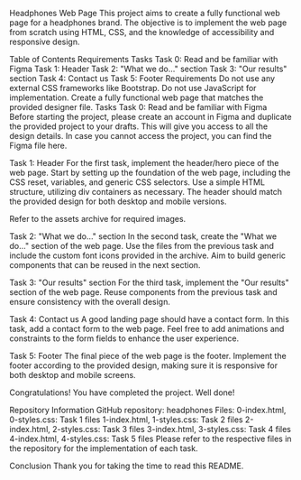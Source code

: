 Headphones Web Page
This project aims to create a fully functional web page for a headphones brand. The objective is to implement the web page from scratch using HTML, CSS, and the knowledge of accessibility and responsive design.

Table of Contents
Requirements
Tasks
Task 0: Read and be familiar with Figma
Task 1: Header
Task 2: "What we do..." section
Task 3: "Our results" section
Task 4: Contact us
Task 5: Footer
Requirements
Do not use any external CSS frameworks like Bootstrap.
Do not use JavaScript for implementation.
Create a fully functional web page that matches the provided designer file.
Tasks
Task 0: Read and be familiar with Figma
Before starting the project, please create an account in Figma and duplicate the provided project to your drafts. This will give you access to all the design details. In case you cannot access the project, you can find the Figma file here.

Task 1: Header
For the first task, implement the header/hero piece of the web page. Start by setting up the foundation of the web page, including the CSS reset, variables, and generic CSS selectors. Use a simple HTML structure, utilizing div containers as necessary. The header should match the provided design for both desktop and mobile versions.

Refer to the assets archive for required images.

Task 2: "What we do..." section
In the second task, create the "What we do..." section of the web page. Use the files from the previous task and include the custom font icons provided in the archive. Aim to build generic components that can be reused in the next section.

Task 3: "Our results" section
For the third task, implement the "Our results" section of the web page. Reuse components from the previous task and ensure consistency with the overall design.

Task 4: Contact us
A good landing page should have a contact form. In this task, add a contact form to the web page. Feel free to add animations and constraints to the form fields to enhance the user experience.

Task 5: Footer
The final piece of the web page is the footer. Implement the footer according to the provided design, making sure it is responsive for both desktop and mobile screens.

Congratulations! You have completed the project. Well done!

Repository Information
GitHub repository: headphones
Files:
0-index.html, 0-styles.css: Task 1 files
1-index.html, 1-styles.css: Task 2 files
2-index.html, 2-styles.css: Task 3 files
3-index.html, 3-styles.css: Task 4 files
4-index.html, 4-styles.css: Task 5 files
Please refer to the respective files in the repository for the implementation of each task.

Conclusion
Thank you for taking the time to read this README. 